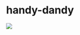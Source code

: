 # handy-dandy

[![](https://jitpack.io/v/message-forwarding/handy-dandy.svg)](https://jitpack.io/#message-forwarding/handy-dandy)
